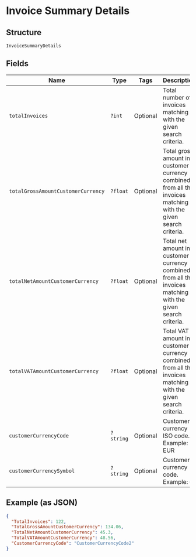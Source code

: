 
# Invoice Summary Details

## Structure

`InvoiceSummaryDetails`

## Fields

| Name | Type | Tags | Description | Getter | Setter |
|  --- | --- | --- | --- | --- | --- |
| `totalInvoices` | `?int` | Optional | Total number of invoices matching with the given search criteria. | getTotalInvoices(): ?int | setTotalInvoices(?int totalInvoices): void |
| `totalGrossAmountCustomerCurrency` | `?float` | Optional | Total gross amount in customer currency combined from all the invoices matching with the given search criteria. | getTotalGrossAmountCustomerCurrency(): ?float | setTotalGrossAmountCustomerCurrency(?float totalGrossAmountCustomerCurrency): void |
| `totalNetAmountCustomerCurrency` | `?float` | Optional | Total net amount in customer currency combined from all the invoices matching with the given search criteria. | getTotalNetAmountCustomerCurrency(): ?float | setTotalNetAmountCustomerCurrency(?float totalNetAmountCustomerCurrency): void |
| `totalVATAmountCustomerCurrency` | `?float` | Optional | Total VAT amount in customer currency combined from all the invoices matching with the given search criteria. | getTotalVATAmountCustomerCurrency(): ?float | setTotalVATAmountCustomerCurrency(?float totalVATAmountCustomerCurrency): void |
| `customerCurrencyCode` | `?string` | Optional | Customer currency ISO code.<br>Example: EUR | getCustomerCurrencyCode(): ?string | setCustomerCurrencyCode(?string customerCurrencyCode): void |
| `customerCurrencySymbol` | `?string` | Optional | Customer currency code.<br>Example: € | getCustomerCurrencySymbol(): ?string | setCustomerCurrencySymbol(?string customerCurrencySymbol): void |

## Example (as JSON)

```json
{
  "TotalInvoices": 122,
  "TotalGrossAmountCustomerCurrency": 134.06,
  "TotalNetAmountCustomerCurrency": 45.3,
  "TotalVATAmountCustomerCurrency": 48.56,
  "CustomerCurrencyCode": "CustomerCurrencyCode2"
}
```

